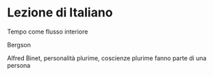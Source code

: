 # Lezione di Italiano

Tempo come flusso interiore

Bergson


Alfred Binet,  personalità plurime, coscienze plurime 
fanno parte di una persona
<!--stackedit_data:
eyJoaXN0b3J5IjpbMTk0NzA4OTE2NCw1MjAyNTM4MDddfQ==
-->